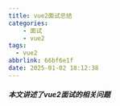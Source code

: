 ```yaml
---
title: vue2面试总结
categories: 
    - 面试
    - vue2
tags:
  - vue2
abbrlink: 66bf6e1f
date: 2025-01-02 18:12:38
---
```


##### 本文讲述了vue2面试的相关问题
<!-- more -->